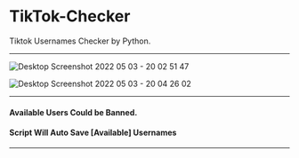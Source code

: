 # TikTok-Checker
Tiktok Usernames Checker by Python.

---
![Desktop Screenshot 2022 05 03 - 20 02 51 47](https://user-images.githubusercontent.com/104280578/166503501-a19f3d06-3141-4fec-805b-58c7d22544cf.png)

![Desktop Screenshot 2022 05 03 - 20 04 26 02](https://user-images.githubusercontent.com/104280578/166503571-f24e0c31-a80d-4aa9-b524-5d67df4efea4.png)

---

#### Available Users Could be Banned.

#### Script Will Auto Save [Available] Usernames

---
